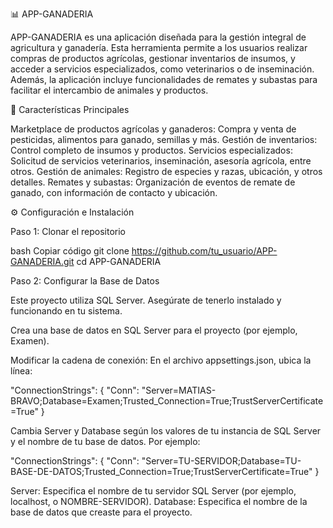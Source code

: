 📊 APP-GANADERIA

APP-GANADERIA es una aplicación diseñada para la gestión integral de agricultura y ganadería. Esta herramienta permite a los usuarios realizar compras de productos agrícolas, gestionar inventarios de insumos, y acceder a servicios especializados, como veterinarios o de inseminación. Además, la aplicación incluye funcionalidades de remates y subastas para facilitar el intercambio de animales y productos.

🚀 Características Principales

Marketplace de productos agrícolas y ganaderos: Compra y venta de pesticidas, alimentos para ganado, semillas y más.
Gestión de inventarios: Control completo de insumos y productos.
Servicios especializados: Solicitud de servicios veterinarios, inseminación, asesoría agrícola, entre otros.
Gestión de animales: Registro de especies y razas, ubicación, y otros detalles.
Remates y subastas: Organización de eventos de remate de ganado, con información de contacto y ubicación.

⚙️ Configuración e Instalación

Paso 1: Clonar el repositorio

bash
Copiar código
git clone https://github.com/tu_usuario/APP-GANADERIA.git
cd APP-GANADERIA

Paso 2: Configurar la Base de Datos

Este proyecto utiliza SQL Server. Asegúrate de tenerlo instalado y funcionando en tu sistema.

Crea una base de datos en SQL Server para el proyecto (por ejemplo, Examen).

Modificar la cadena de conexión: En el archivo appsettings.json, ubica la línea:

"ConnectionStrings": {
    "Conn": "Server=MATIAS-BRAVO;Database=Examen;Trusted_Connection=True;TrustServerCertificate=True"
}

Cambia Server y Database según los valores de tu instancia de SQL Server y el nombre de tu base de datos. Por ejemplo:

"ConnectionStrings": {
    "Conn": "Server=TU-SERVIDOR;Database=TU-BASE-DE-DATOS;Trusted_Connection=True;TrustServerCertificate=True"
}

Server: Especifica el nombre de tu servidor SQL Server (por ejemplo, localhost, o NOMBRE-SERVIDOR).
Database: Especifica el nombre de la base de datos que creaste para el proyecto.

